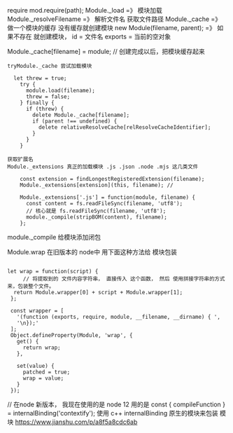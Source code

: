    require
   mod.require(path);
   Module._load  =》 模块加载
   Module._resolveFilename =》 解析文件名 获取文件路径
   Module._cache =》 做一个模块的缓存  没有缓存就创建模块
   new Module(filename, parent); =》 如果不存在 就创建模块， id = 文件名 exports = 当前的空对象

   Module._cache[filename] = module; // 创建完成以后，把模块缓存起来

    tryModule._cache 尝试加载模块

  ```
    let threw = true;
      try {
        module.load(filename);
        threw = false;
      } finally {
        if (threw) {
          delete Module._cache[filename];
          if (parent !== undefined) {
            delete relativeResolveCache[relResolveCacheIdentifier];
          }
        }
      }
  ```

    获取扩展名
    Module._extensions 真正的加载模块 .js .json .node .mjs 这几类文件
  ```
      const extension = findLongestRegisteredExtension(filename);
      Module._extensions[extension](this, filename); //
     
      Module._extensions['.js'] = function(module, filename) {
        const content = fs.readFileSync(filename, 'utf8');
        // 核心就是 fs.readFileSync(filename, 'utf8');
        module._compile(stripBOM(content), filename);
      };

  ```


   module._compile  给模块添加闭包

   Module.wrap  在旧版本的 node中 用下面这种方法给 模块包装
   ```
 
   let wrap = function(script) {
        // 将提取到的 文件内容字符串， 直接传入 这个函数， 然后 使用拼接字符串的方式来，包装整个文件。
     return Module.wrapper[0] + script + Module.wrapper[1];
    };

    const wrapper = [
      '(function (exports, require, module, __filename, __dirname) { ',
      '\n});'
    ];
    Object.defineProperty(Module, 'wrap', {
      get() {
        return wrap;
      },

      set(value) {
        patched = true;
        wrap = value;
      }
    });
   ```
  // 在node 新版本， 我现在使用的是 node 12 用的是 
   const { compileFunction } = internalBinding('contextify');
    使用 c++ internalBinding 原生的模块来包装 模块
    https://www.jianshu.com/p/a8f5a8cdc6ab 
    
